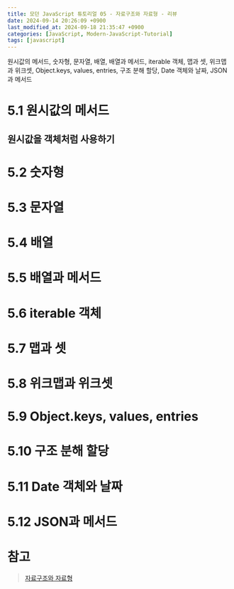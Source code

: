 ```yaml
---
title: 모던 JavaScript 튜토리얼 05 - 자료구조와 자료형 - 리뷰
date: 2024-09-14 20:26:09 +0900
last_modified_at: 2024-09-18 21:35:47 +0900
categories: [JavaScript, Modern-JavaScript-Tutorial]
tags: [javascript]
---
```


원시값의 메서드, 숫자형, 문자열, 배열, 배열과 메서드, iterable 객체, 맵과 셋, 위크맵과 위크셋, Object.keys, values, entries, 구조 분해 할당, Date 객체와 날짜, JSON과 메서드

# 5.1 원시값의 메서드

## 원시값을 객체처럼 사용하기

# 5.2 숫자형

# 5.3 문자열

# 5.4 배열

# 5.5 배열과 메서드

# 5.6 iterable 객체

# 5.7 맵과 셋

# 5.8 위크맵과 위크셋

# 5.9 Object.keys, values, entries

# 5.10 구조 분해 할당

# 5.11 Date 객체와 날짜

# 5.12 JSON과 메서드

# 참고

> [자료구조와 자료형](https://ko.javascript.info/data-types)
